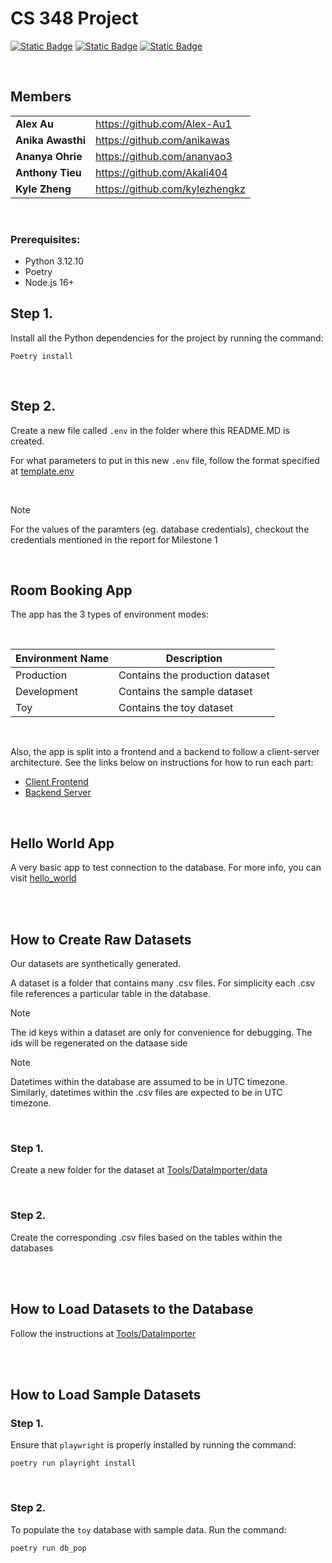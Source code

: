 # CS 348 Project

[![Static Badge](https://img.shields.io/badge/React-09d9fe?style=for-the-badge)](https://react.dev/)
[![Static Badge](https://img.shields.io/badge/PostgreSQL-336690?style=for-the-badge)](https://www.postgresql.org/)
[![Static Badge](https://img.shields.io/badge/Python-254F72?style=for-the-badge)](https://www.python.org/downloads/)

<br>

## Members
|     |     |
| --- | --- |
| **Alex Au** | https://github.com/Alex-Au1 |
| **Anika Awasthi** | https://github.com/anikawas |
| **Ananya Ohrie** | https://github.com/ananyao3 |
| **Anthony Tieu** | https://github.com/Akali404 |
| **Kyle Zheng** | https://github.com/kylezhengkz |

<br>

### Prerequisites:
- Python 3.12.10
- Poetry
- Node.js 16+


## Step 1.
Install all the Python dependencies for the project by running the command:
```
Poetry install
```

<br>

## Step 2.
Create a new file called `.env` in the folder where this README.MD is created. 

For what parameters to put in this new `.env` file, follow the format specified at [template.env](template.env)

<br>

> [!NOTE]
> For the values of the paramters (eg. database credentials), checkout the credentials mentioned in the report for Milestone 1

<br>

## Room Booking App
The app has the 3 types of environment modes:

<br>

| Environment Name | Description |
| ---------------- | ----------- |
| Production | Contains the production dataset |
| Development | Contains the sample dataset |
| Toy | Contains the toy dataset |

<br>

Also, the app is split into a frontend and a backend to follow a client-server architecture. 
See the links below on instructions for how to run each part:

- [Client Frontend](frontend/README.md)
- [Backend Server](backend/README.md)

<br>

## Hello World App
A very basic app to test connection to the database.
For more info, you can visit [hello_world](hello_world/README.md)

<br>
<br>

## How to Create Raw Datasets

Our datasets are synthetically generated.

A dataset is a folder that contains many .csv files. 
For simplicity each .csv file references a particular table in the database.

> [!NOTE]
> The id keys within a dataset are only for convenience for debugging.
> The ids will be regenerated on the dataase side

> [!NOTE]
> Datetimes within the database are assumed to be in UTC timezone.
> Similarly, datetimes within the .csv files are expected to be in UTC timezone.

<br>

### Step 1.
Create a new folder for the dataset at [Tools/DataImporter/data](Tools/DataImporter/data)

<br>

### Step 2.
Create the corresponding .csv files based on the tables within the databases

<br>
<br>

## How to Load Datasets to the Database

Follow the instructions at [Tools/DataImporter](Tools/DataImporter/README.md)

<br>
<br>

## How to Load Sample Datasets

### Step 1.
Ensure that `playwright` is properly installed by running the command:
```
poetry run playright install
```

<br>

### Step 2.
To populate the `toy` database with sample data. Run the command:
```
poetry run db_pop
```

<br>